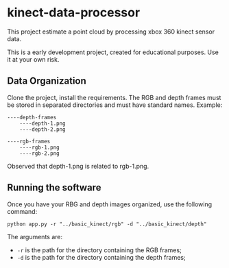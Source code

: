 # kinect-data-processor

This project estimate a point cloud by processing xbox 360 kinect sensor data.

This is a early development project, created for educational purposes. Use it at your own risk.

## Data Organization

Clone the project, install the requirements. The RGB and depth frames must be stored in separated directories and must have standard names. Example:

```
----depth-frames
    ----depth-1.png
    ----depth-2.png

----rgb-frames
    ----rgb-1.png
    ----rgb-2.png
```

Observed that depth-1.png is related to rgb-1.png.

## Running the software

Once you have your RBG and depth images organized, use the following command:

```
python app.py -r "../basic_kinect/rgb" -d "../basic_kinect/depth"
```

The arguments are:

- ```-r``` is the path for the directory containing the RGB frames;
- ```-d``` is the path for the directory containing the depth frames;
